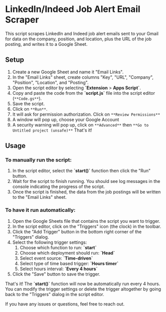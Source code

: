 # LinkedIn/Indeed Job Alert Email Scraper
This script scrapes LinkedIn and Indeed job alert emails sent to your Gmail for data on the company, position, and location, plus the URL of the job posting, and writes it to a Google Sheet.

## Setup
1. Create a new Google Sheet and name it "Email Links".
2. In the "Email Links" sheet, create columns "Key", "URL", "Company", "Position", "Location", and "Posting".
3. Open the script editor by selecting **\`Extension** > **Apps Script\`**.
4. Copy and paste the code from the **\`script.js\`** file into the script editor (`**Code.gs**`).
5. Save the script.
6. Click on `**Run**`.
7. It will ask for permission authorization. Click on `**Review Permissions**`
8. A window will pop up, choose your Google Account
9. A security warning will pop up, click on `**Advanced**` then `**Go to Untitled project (unsafe)**`
That's it!

## Usage

### To manually run the script: 
1. In the script editor, select the **\`start()\`** function then click the "Run" button.
2. Wait for the script to finish running. You should see log messages in the console indicating the progress of the script.
3. Once the script is finished, the data from the job postings will be written to the "Email Links" sheet.

### To have it run automatically:
1. Open the Google Sheets file that contains the script you want to trigger.
2. In the script editor, click on the "Triggers" icon (the clock) in the toolbar.
3. Click the "Add Trigger" button in the bottom right corner of the "Triggers" dialog.
4. Select the following trigger settings:
    1. Choose which function to run: **\`start\`**
    2. Choose which deployment should run: **\`Head\`**
    3. Select event source: **\`Time-driven\`**
    4. Select type of time based trigger: **\`Hours timer\`**
    5. Select hours interval: **\`Every 4 hours\`**
5. Click the "Save" button to save the trigger.


That's it! The **\`start()\`** function will now be automatically run every 4 hours. You can modify the trigger settings or delete the trigger altogether by going back to the "Triggers" dialog in the script editor.

If you have any issues or questions, feel free to reach out.
